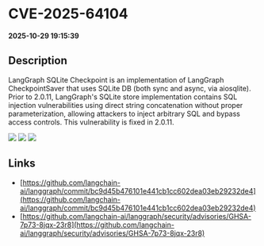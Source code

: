 # CVE-2025-64104

**2025-10-29 19:15:39**

## Description
LangGraph SQLite Checkpoint is an implementation of LangGraph CheckpointSaver that uses SQLite DB (both sync and async, via aiosqlite). Prior to 2.0.11, LangGraph's SQLite store implementation contains SQL injection vulnerabilities using direct string concatenation without proper parameterization, allowing attackers to inject arbitrary SQL and bypass access controls. This vulnerability is fixed in 2.0.11.

![](https://img.shields.io/static/v1?label=Score&message=7.3&color=red)
![](https://img.shields.io/static/v1?label=Severity&message=HIGH&color=red)
![](https://img.shields.io/static/v1?label=CWE&message=SQL&color=green)

## Links
- [https://github.com/langchain-ai/langgraph/commit/bc9d45b476101e441cb1cc602dea03eb29232de4](https://github.com/langchain-ai/langgraph/commit/bc9d45b476101e441cb1cc602dea03eb29232de4)
- [https://github.com/langchain-ai/langgraph/security/advisories/GHSA-7p73-8jqx-23r8](https://github.com/langchain-ai/langgraph/security/advisories/GHSA-7p73-8jqx-23r8)

